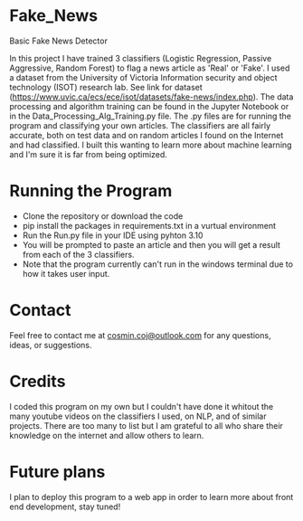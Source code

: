 # Fake_News
Basic Fake News Detector

In this project I have trained 3 classifiers (Logistic Regression, Passive Aggressive, Random Forest) to flag a news article as 'Real' or 'Fake'. I used a dataset from
the University of Victoria Information security and object technology (ISOT) research lab. See link for dataset (https://www.uvic.ca/ecs/ece/isot/datasets/fake-news/index.php).
The data processing and algorithm training can be found in the Jupyter Notebook or in the Data_Processing_Alg_Training.py file.
The .py files are for running the program and classifying your own articles.
The classifiers are all fairly accurate, both on test data and on random articles I found on the Internet and had classified. 
I built this wanting to learn more about machine learning and I'm sure it is far from being optimized.

# Running the Program
- Clone the repository or download the code
- pip install the packages in requirements.txt in a vurtual environment
- Run the Run.py file in your IDE using pyhton 3.10
- You will be prompted to paste an article and then you will get a result from each of the 3 classifiers.
- Note that the program currently can't run in the windows terminal due to how it takes user input.

# Contact
Feel free to contact me at cosmin.coj@outlook.com for any questions, ideas, or suggestions.

# Credits
I coded this program on my own but I couldn't have done it whitout the many youtube videos on the classifiers I used, on NLP, and of similar projects. There are
too many to list but I am grateful to all who share their knowledge on the internet and allow others to learn. 

# Future plans
I plan to deploy this program to a web app in order to learn more about front end development, stay tuned!

